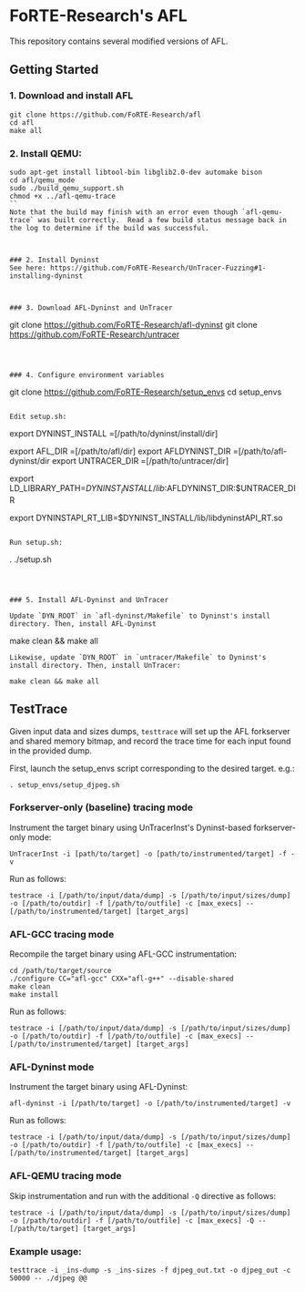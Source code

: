 # FoRTE-Research's AFL

This repository contains several modified versions of AFL.

## Getting Started

### 1. Download and install AFL
```
git clone https://github.com/FoRTE-Research/afl
cd afl
make all
```


### 2. Install QEMU:

```
sudo apt-get install libtool-bin libglib2.0-dev automake bison
cd afl/qemu_mode
sudo ./build_qemu_support.sh
chmod +x ../afl-qemu-trace
``
Note that the build may finish with an error even though `afl-qemu-trace` was built correctly.  Read a few build status message back in the log to determine if the build was successful.



### 2. Install Dyninst
See here: https://github.com/FoRTE-Research/UnTracer-Fuzzing#1-installing-dyninst



### 3. Download AFL-Dyninst and UnTracer
```
git clone https://github.com/FoRTE-Research/afl-dyninst
git clone https://github.com/FoRTE-Research/untracer
```



### 4. Configure environment variables
```
git clone https://github.com/FoRTE-Research/setup_envs
cd setup_envs
```

Edit setup.sh:
```
export DYNINST_INSTALL 	=[/path/to/dyninst/install/dir]

export AFL_DIR 			=[/path/to/afl/dir]
export AFLDYNINST_DIR	=[/path/to/afl-dyninst/dir
export UNTRACER_DIR		=[/path/to/untracer/dir]

export LD_LIBRARY_PATH=$DYNINST_INSTALL/lib:$AFLDYNINST_DIR:$UNTRACER_DIR

export DYNINSTAPI_RT_LIB=$DYNINST_INSTALL/lib/libdyninstAPI_RT.so

```

Run setup.sh:
```
. ./setup.sh
```



### 5. Install AFL-Dyninst and UnTracer

Update `DYN_ROOT` in `afl-dyninst/Makefile` to Dyninst's install directory. Then, install AFL-Dyninst
```
make clean && make all
```
Likewise, update `DYN_ROOT` in `untracer/Makefile` to Dyninst's install directory. Then, install UnTracer:

make clean && make all
```



## TestTrace
Given input data and sizes dumps, `testtrace` will set up the AFL forkserver and shared memory bitmap, and record the trace time for each input found in the provided dump.

First, launch the setup_envs script corresponding to the desired target. e.g.:
```
. setup_envs/setup_djpeg.sh
```



### Forkserver-only (baseline) tracing mode
Instrument the target binary using UnTracerInst's Dyninst-based forkserver-only mode:
```
UnTracerInst -i [path/to/target] -o [path/to/instrumented/target] -f -v
```

Run as follows:
```
testrace -i [/path/to/input/data/dump] -s [/path/to/input/sizes/dump] -o [/path/to/outdir] -f [/path/to/outfile] -c [max_execs] -- [/path/to/instrumented/target] [target_args]
```



### AFL-GCC tracing mode
Recompile the target binary using AFL-GCC instrumentation:
```
cd /path/to/target/source
./configure CC="afl-gcc" CXX="afl-g++" --disable-shared
make clean
make install
```

Run as follows:
```
testrace -i [/path/to/input/data/dump] -s [/path/to/input/sizes/dump] -o [/path/to/outdir] -f [/path/to/outfile] -c [max_execs] -- [/path/to/instrumented/target] [target_args]
```



### AFL-Dyninst mode
Instrument the target binary using AFL-Dyninst:
```
afl-dyninst -i [/path/to/target] -o [/path/to/instrumented/target] -v
```

Run as follows:
```
testrace -i [/path/to/input/data/dump] -s [/path/to/input/sizes/dump] -o [/path/to/outdir] -f [/path/to/outfile] -c [max_execs] -- [/path/to/instrumented/target] [target_args]
```



### AFL-QEMU tracing mode

Skip instrumentation and run with the additional `-Q` directive as follows:
```
testrace -i [/path/to/input/data/dump] -s [/path/to/input/sizes/dump] -o [/path/to/outdir] -f [/path/to/outfile] -c [max_execs] -Q -- [/path/to/target] [target_args]
```



### Example usage:
```
testtrace -i _ins-dump -s _ins-sizes -f djpeg_out.txt -o djpeg_out -c 50000 -- ./djpeg @@
```